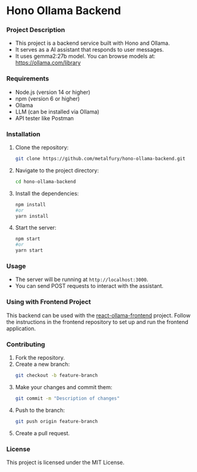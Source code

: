 # Hono Ollama Backend

### Project Description
- This project is a backend service built with Hono and Ollama. 
- It serves as a AI assistant that responds to user messages.
- It uses gemma2:27b model. You can browse models at: https://ollama.com/library

### Requirements
- Node.js (version 14 or higher)
- npm (version 6 or higher)
- Ollama
- LLM (can be installed via Ollama)
- API tester like Postman

### Installation
1. Clone the repository:
    ```bash
    git clone https://github.com/metalfury/hono-ollama-backend.git
    ```
2. Navigate to the project directory:
    ```bash
    cd hono-ollama-backend
    ```
3. Install the dependencies:
    ```bash
    npm install
	#or
	yarn install
    ```
4. Start the server:
    ```bash
    npm start
	#or
	yarn start
    ```

### Usage
- The server will be running at `http://localhost:3000`.
- You can send POST requests to interact with the assistant.

### Using with Frontend Project
This backend can be used with the [react-ollama-frontend](https://github.com/metalfury/react-ollama-frontend) project. Follow the instructions in the frontend repository to set up and run the frontend application.

### Contributing
1. Fork the repository.
2. Create a new branch:
    ```bash
    git checkout -b feature-branch
    ```
3. Make your changes and commit them:
    ```bash
    git commit -m "Description of changes"
    ```
4. Push to the branch:
    ```bash
    git push origin feature-branch
    ```
5. Create a pull request.

### License
This project is licensed under the MIT License.
